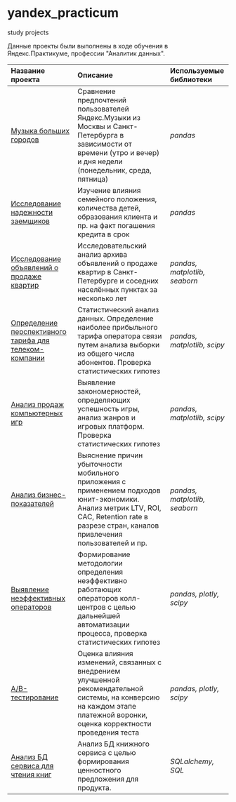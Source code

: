 # yandex_practicum
study projects

Данные проекты были выполнены в ходе обучения в Яндекс.Практикуме, профессии "Аналитик данных".

| Название проекта | Описание | Используемые библиотеки | 
| :---------------------- | :---------------------- | :---------------------- |
| [Музыка больших городов](music) | Сравнение предпочтений пользователей Яндекс.Музыки из Москвы и Санкт-Петербурга в зависимости от времени (утро и вечер) и дня недели (понедельник, среда, пятница)| *pandas* |
| [Исследование надежности заемщиков](bank) | Изучение влияния семейного положения, количества детей, образования клиента и пр. на факт погашения кредита в срок | *pandas* |
| [Исследование объявлений о продаже квартир](apartments) | Исследовательский анализ архива объявлений о продаже квартир в Санкт-Петербурге и соседних населённых пунктах за несколько лет | *pandas, matplotlib, seaborn* |
| [Определение перспективного тарифа для телеком-компании](mobile) | Статистический анализ данных. Определение наиболее прибыльного тарифа оператора связи путем анализа выборки из общего числа абонентов. Проверка статистических гипотез | *pandas, matplotlib, scipy* |
| [Анализ продаж компьютерных игр](games) | Выявление закономерностей, определяющих успешность игры, анализ жанров и игровых платформ. Проверка статистических гипотез | *pandas, matplotlib, scipy* |
| [Анализ бизнес-показателей](business-metrics) | Выяснение причин убыточности мобильного приложения с применением подходов юнит-экономики. Анализ метрик LTV, ROI, CAC, Retention rate в разрезе стран, каналов привлечения пользователей и пр. | *pandas, matplotlib, seaborn* |
| [Выявление неэффективных операторов](call-center) | Формирование методологии определения неэффективно работающих операторов колл-центров с целью дальнейшей автоматизации процесса, проверка статистических гипотез | *pandas, plotly, scipy* |
| [A/B-тестирование](ab_test_final) | Оценка влияния изменений, связанных с внедрением улучшенной рекомендательной системы, на конверсию на каждом этапе платежной воронки, оценка корректности проведения теста | *pandas, plotly, scipy* |
| [Анализ БД сервиса для чтения книг](sql_books) | Анализ БД книжного сервиса с целью формирования ценностного предложения для продукта. | *SQLalchemy, SQL* |

